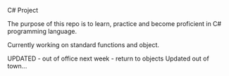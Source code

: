 C# Project

The purpose of this repo is to learn, practice and become proficient in C# programming language.

Currently working on standard functions and object.

UPDATED - out of office next week - return to objects
Updated out of town...
